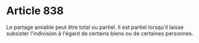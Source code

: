 # Article 838

Le partage amiable peut être total ou partiel. Il est partiel lorsqu'il laisse subsister l'indivision à l'égard de certains biens ou de certaines personnes.
